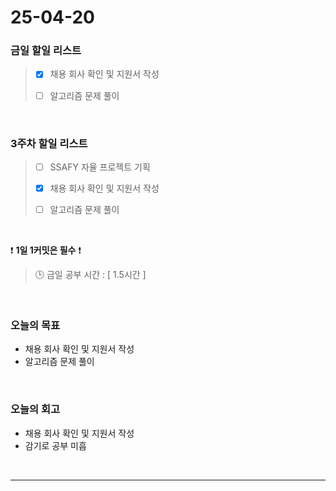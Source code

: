 # 25-04-20

### 금일 할일 리스트

> - [x] 채용 회사 확인 및 지원서 작성
>
> - [ ] 알고리즘 문제 풀이

<br/>

### 3주차 할일 리스트

> - [ ] SSAFY 자율 프로젝트 기획
>
> - [x] 채용 회사 확인 및 지원서 작성
>
> - [ ] 알고리즘 문제 풀이

<br/>

❗ **1일 1커밋은 필수** ❗

> 🕒 금일 공부 시간 : [ 1.5시간 ]

<br/>

### 오늘의 목표
- 채용 회사 확인 및 지원서 작성
- 알고리즘 문제 풀이

<br>

### 오늘의 회고
- 채용 회사 확인 및 지원서 작성
- 감기로 공부 미흡


<br/>

---
